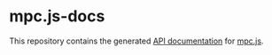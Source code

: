 # mpc.js-docs
This repository contains the generated [API documentation](http://rschuchart.github.io/mpc.js-docs/) for [mpc.js](https://github.com/rschuchart/mpc.js-bower.git).
